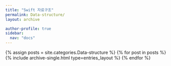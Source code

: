 ```yaml
---
title: "Swift 자료구조"
permalink: Data-structure/
layout: archive

author-profile: true
sidebar:
  nav: "docs"
---
```


{% assign posts = site.categories.Data-structure %}
{% for post in posts %}
  {% include archive-single.html type=entries_layout %}
{% endfor %}